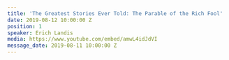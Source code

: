 ```yaml
---
title: 'The Greatest Stories Ever Told: The Parable of the Rich Fool'
date: 2019-08-12 10:00:00 Z
position: 1
speaker: Erich Landis
media: https://www.youtube.com/embed/amwL4idJdVI
message_date: 2019-08-11 10:00:00 Z
---
```


